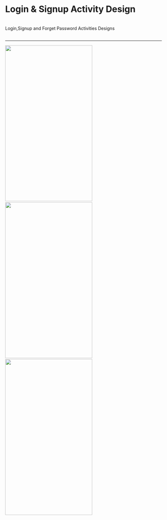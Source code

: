 <h1>Login & Signup Activity Design</h1><br>
Login,Signup and Forget Password Activities Designs<br><br>
<hr width="100%" height="2" color="#574CC9" >
<div class="col-md-4">
<img src="https://github.com/Bikiprasad/collegeproject/blob/master/Login.jpg" height="500px" width="280"/>&nbsp
<img src="https://github.com/Bikiprasad/collegeproject/blob/master/signup.jpg" height="500px" width="280"/>&nbsp
<img src="https://github.com/Bikiprasad/collegeproject/blob/master/forgetpassword.jpg" height="500px" width="280"/>
</div>
